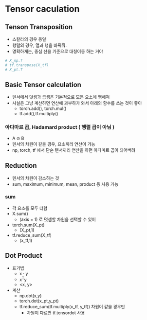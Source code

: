 # Tensor caculation

## Tenson Transposition

- 스칼라의 경우 동일
- 행렬의 경우, 열과 행을 바꿔줘.
- 명확하게는, 중심 선을 기준으로 대칭이동 하는 거야

```python
# X_np.T
# tf.transpose(X_tf)
# X_pt.T
```

## Basic Tensor calculation

- 텐서에서 덧셈과 곱셈은 기본적으로 모든 요소에 행해져
- 사실은 그냥 계산하면 연산에 과부하가 와서 아래의 함수를 쓰는 것이 좋아
  - torch.add(), torch.mul()
  - tf.add(),tf.multiply()

### 아다마르 곱, Hadamard product ( 행렬 곱이 아님 )

- A ⊙ B
- 텐서의 차원이 같을 경우, 요소끼리 연산이 가능
- np, torch, tf 에서 단순 텐서끼리 연산을 하면 아다마르 곱이 되어버려


## Reduction

- 텐서의 차원이 감소하는 것
- sum, maximum, minimum, mean, product 등 사용 가능

### sum

- 각 요소를 모두 더함
- X.sum()
  - (axis = 1) 로 덧셈할 차원을 선택할 수 있어
- torch.sum(X_pt)
  - (X_pt,1)
- tf.reduce_sum(X_tf)
  - (x_tf,1)

## Dot Product

- 표기볍
  - x · y
  - x<sup>T</sup>y
  - <x, y>
- 계산
  - np.dot(x,y)
  - torch.dot(x_pt,y_pt)
  - tf.reduce_sum(tf.multiply(x_tf, y_tf)) 차원이 같을 경우만
    - 차원이 다르면 tf.tensordot 사용